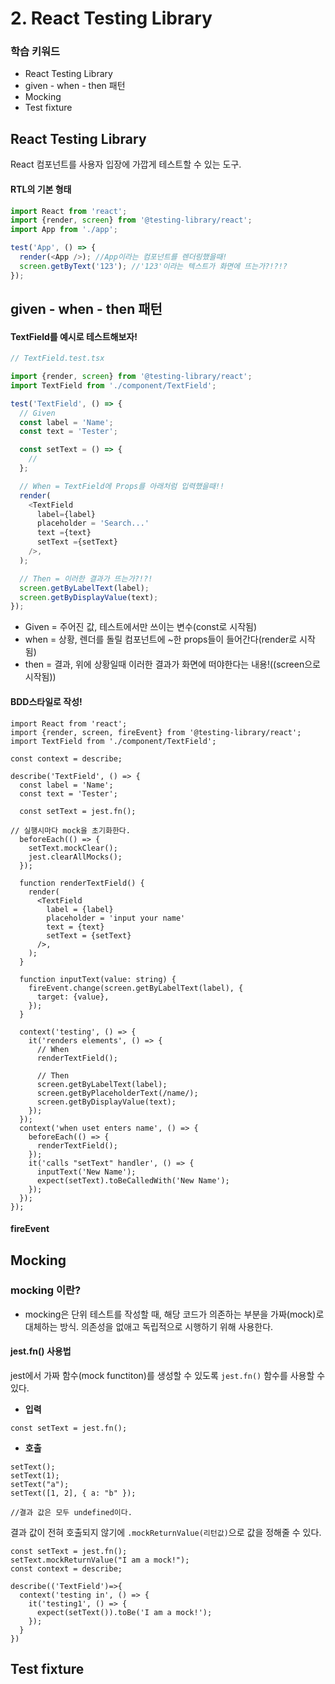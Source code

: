 # 2. React Testing Library

### 학습 키워드

* React Testing Library
* given - when - then 패턴
* Mocking
* Test fixture



## React Testing Library

React 컴포넌트를 사용자 입장에 가깝게 테스트할 수 있는 도구.



#### RTL의 기본 형태

```typescript
import React from 'react';
import {render, screen} from '@testing-library/react';
import App from './app';

test('App', () => {
  render(<App />); //App이라는 컴포넌트를 렌더링했을때!
  screen.getByText('123'); //'123'이라는 텍스트가 화면에 뜨는가?!?!?
});
```

## given - when - then 패턴

#### TextField를 예시로 테스트해보자!

```typescript
// TextField.test.tsx

import {render, screen} from '@testing-library/react';
import TextField from './component/TextField';

test('TextField', () => {
  // Given
  const label = 'Name';
  const text = 'Tester';

  const setText = () => {
    //
  };

  // When = TextField에 Props를 아래처럼 입력했을때!!
  render(
    <TextField
      label={label}
      placeholder = 'Search...'
      text ={text}
      setText ={setText}
    />,
  );

  // Then = 이러한 결과가 뜨는가?!?!
  screen.getByLabelText(label);
  screen.getByDisplayValue(text);
});
```

* Given = 주어진 값, 테스트에서만 쓰이는 변수(const로 시작됨)
* when = 상황, 렌더를 돌릴 컴포넌트에 \~한 props들이 들어간다(render로 시작됨)
* then = 결과, 위에 상황일때 이러한 결과가 화면에 떠야한다는 내용!((screen으로 시작됨))

#### BDD스타일로 작성!

```tsx
import React from 'react';
import {render, screen, fireEvent} from '@testing-library/react';
import TextField from './component/TextField';

const context = describe;

describe('TextField', () => {
  const label = 'Name';
  const text = 'Tester';

  const setText = jest.fn();

// 실행시마다 mock을 초기화한다.
  beforeEach(() => {
    setText.mockClear();
    jest.clearAllMocks();
  });

  function renderTextField() {
    render(
      <TextField
        label = {label}
        placeholder = 'input your name'
        text = {text}
        setText = {setText}
      />,
    );
  }

  function inputText(value: string) {
    fireEvent.change(screen.getByLabelText(label), {
      target: {value},
    });
  }

  context('testing', () => {
    it('renders elements', () => {
      // When
      renderTextField();

      // Then
      screen.getByLabelText(label);
      screen.getByPlaceholderText(/name/);
      screen.getByDisplayValue(text);
    });
  });
  context('when uset enters name', () => {
    beforeEach(() => {
      renderTextField();
    });
    it('calls "setText" handler', () => {
      inputText('New Name');
      expect(setText).toBeCalledWith('New Name');
    });
  });
});

```

#### fireEvent



## Mocking

### mocking 이란? <a href="#mocking" id="mocking"></a>

* mocking은 단위 테스트를 작성할 때, 해당 코드가 의존하는 부분을 가짜(mock)로 대체하는 방식. 의존성을 없애고 독립적으로 시행하기 위해 사용한다.

#### jest.fn() 사용법 <a href="#jestfn" id="jestfn"></a>

jest에서 가짜 함수(mock functiton)를 생성할 수 있도록 `jest.fn()` 함수를 사용할 수 있다.

* **입력**

```tsx
const setText = jest.fn();
```

* **호출**

```tsx
setText();
setText(1);
setText("a");
setText([1, 2], { a: "b" });

//결과 값은 모두 undefined이다.
```

결과 값이 전혀 호출되지 않기에 `.mockReturnValue(리턴값)`으로 값을 정해줄 수 있다.

```tsx
const setText = jest.fn();
setText.mockReturnValue("I am a mock!");
const context = describe;

describe(('TextField')=>{
  context('testing in', () => {      
    it('testing1', () => {
      expect(setText()).toBe('I am a mock!');
    });
  }
})
```

## Test fixture
